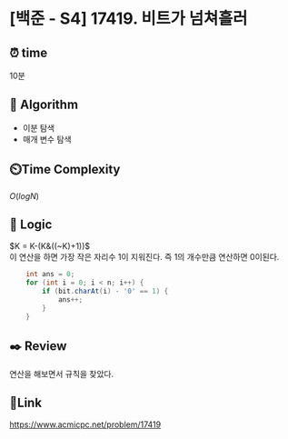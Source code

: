 # [백준 - S4] 17419. 비트가 넘쳐흘러

## ⏰ **time**

10분

## :pushpin: **Algorithm**

- 이분 탐색
- 매개 변수 탐색

## ⏲️**Time Complexity**

$O(logN)$

## :round_pushpin: **Logic**

$K = K-(K&((~K)+1))$  
이 연산을 하면 가장 작은 자리수 1이 지워진다. 즉 1의 개수만큼 연산하면 0이된다.

```java
	int ans = 0;
	for (int i = 0; i < n; i++) {
		if (bit.charAt(i) - '0' == 1) {
			ans++;
		}
	}
```

## :black_nib: **Review**

연산을 해보면서 규칙을 찾았다.

## 📡**Link**

https://www.acmicpc.net/problem/17419
